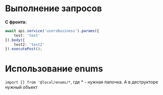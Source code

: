 # Выполнение запросов

**С фронта:**
```ts
await api.service('usersBusiness').params({
    test: 'test'
}).body({
    test2: 'test2'
}).executePost();
```

# Использование enums

`import {} from '@local/enums/*`, где * - нужная папочка. А в деструкторе нужный объект